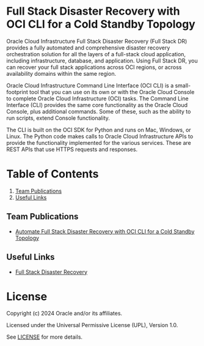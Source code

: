 # Full Stack Disaster Recovery with OCI CLI for a Cold Standby Topology
 
Oracle Cloud Infrastructure Full Stack Disaster Recovery (Full Stack DR) provides a fully automated and comprehensive disaster recovery orchestration solution for all the layers of a full-stack cloud application, including infrastructure, database, and application. Using Full Stack DR, you can recover your full stack applications across OCI regions, or across availability domains within the same region.

Oracle Cloud Infrastructure Command Line Interface (OCI CLI) is a small-footprint tool that you can use on its own or with the Oracle Cloud Console to complete Oracle Cloud Infrastructure (OCI) tasks. The Command Line Interface (CLI) provides the same core functionality as the Oracle Cloud Console, plus additional commands. Some of these, such as the ability to run scripts, extend Console functionality.

The CLI is built on the OCI SDK for Python and runs on Mac, Windows, or Linux. The Python code makes calls to Oracle Cloud Infrastructure APIs to provide the functionality implemented for the various services. These are REST APIs that use HTTPS requests and responses.
 
# Table of Contents
 
1. [Team Publications](#team-publications)
2. [Useful Links](#useful-uinks)
 
## Team Publications
  
- [Automate Full Stack Disaster Recovery with OCI CLI for a Cold Standby Topology](https://docs.oracle.com/en/learn/full-stack-dr-oci-cli-command/#introduction)

 
## Useful Links
 
- [Full Stack Disaster Recovery](https://www.oracle.com/in/cloud/full-stack-disaster-recovery/)


# License
 
Copyright (c) 2024 Oracle and/or its affiliates.
 
Licensed under the Universal Permissive License (UPL), Version 1.0.
 
See [LICENSE](https://github.com/oracle-devrel/technology-engineering/blob/folder-structure/LICENSE) for more details.
